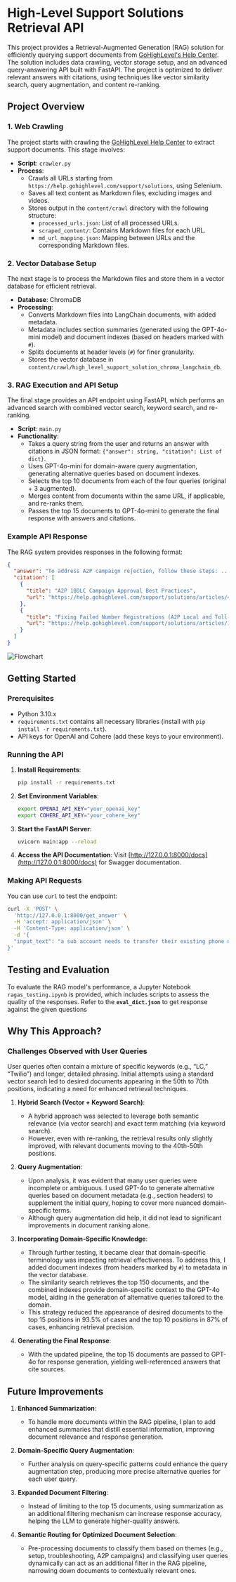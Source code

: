 # High-Level Support Solutions Retrieval API

This project provides a Retrieval-Augmented Generation (RAG) solution for efficiently querying support documents from [GoHighLevel's Help Center](https://help.gohighlevel.com/support/solutions). The solution includes data crawling, vector storage setup, and an advanced query-answering API built with FastAPI. The project is optimized to deliver relevant answers with citations, using techniques like vector similarity search, query augmentation, and content re-ranking.

## Project Overview

### 1. Web Crawling
The project starts with crawling the [GoHighLevel Help Center](https://help.gohighlevel.com/support/solutions) to extract support documents. This stage involves:

- **Script**: `crawler.py`
- **Process**:
  - Crawls all URLs starting from `https://help.gohighlevel.com/support/solutions`, using Selenium.
  - Saves all text content as Markdown files, excluding images and videos.
  - Stores output in the `content/crawl` directory with the following structure:
    - `processed_urls.json`: List of all processed URLs.
    - `scraped_content/`: Contains Markdown files for each URL.
    - `md_url_mapping.json`: Mapping between URLs and the corresponding Markdown files.

### 2. Vector Database Setup
The next stage is to process the Markdown files and store them in a vector database for efficient retrieval.

- **Database**: ChromaDB
- **Processing**:
  - Converts Markdown files into LangChain documents, with added metadata.
  - Metadata includes section summaries (generated using the GPT-4o-mini model) and document indexes (based on headers marked with `#`).
  - Splits documents at header levels (`#`) for finer granularity.
  - Stores the vector database in `content/crawl/high_level_support_solution_chroma_langchain_db`.

### 3. RAG Execution and API Setup
The final stage provides an API endpoint using FastAPI, which performs an advanced search with combined vector search, keyword search, and re-ranking.

- **Script**: `main.py`
- **Functionality**:
  - Takes a query string from the user and returns an answer with citations in JSON format: `{"answer": string, "citation": List of dict}`.
  - Uses GPT-4o-mini for domain-aware query augmentation, generating alternative queries based on document indexes.
  - Selects the top 10 documents from each of the four queries (original + 3 augmented).
  - Merges content from documents within the same URL, if applicable, and re-ranks them.
  - Passes the top 15 documents to GPT-4o-mini to generate the final response with answers and citations.

### Example API Response
The RAG system provides responses in the following format:

```json
{
  "answer": "To address A2P campaign rejection, follow these steps: ...",
  "citation": [
    {
      "title": "A2P 10DLC Campaign Approval Best Practices",
      "url": "https://help.gohighlevel.com/support/solutions/articles/48001229784"
    },
    {
      "title": "Fixing Failed Number Registrations (A2P Local and Toll-Free)",
      "url": "https://help.gohighlevel.com/support/solutions/articles/155000001454"
    }
  ]
}
```

![Flowchart](flowchart.svg)

## Getting Started

### Prerequisites
- Python 3.10.x
- `requirements.txt` contains all necessary libraries (install with `pip install -r requirements.txt`).
- API keys for OpenAI and Cohere (add these keys to your environment).

### Running the API

1. **Install Requirements**:
   ```bash
   pip install -r requirements.txt
   ```

2. **Set Environment Variables**:
   ```bash
   export OPENAI_API_KEY="your_openai_key"
   export COHERE_API_KEY="your_cohere_key"
   ```

3. **Start the FastAPI Server**:
   ```bash
   uvicorn main:app --reload
   ```

4. **Access the API Documentation**:
   Visit [http://127.0.0.1:8000/docs](http://127.0.0.1:8000/docs) for Swagger documentation.

### Making API Requests

You can use `curl` to test the endpoint:

```bash
curl -X 'POST' \
  'http://127.0.0.1:8000/get_answer' \
  -H 'accept: application/json' \
  -H 'Content-Type: application/json' \
  -d '{
  "input_text": "a sub account needs to transfer their existing phone number to their new high level account they created on their own"
}'
```

## Testing and Evaluation

To evaluate the RAG model's performance, a Jupyter Notebook `ragas_testing.ipynb` is provided, which includes scripts to assess the quality of the responses. Refer to the **`eval_dict.json`** to get response against the given questions



## Why This Approach?

### Challenges Observed with User Queries
User queries often contain a mixture of specific keywords (e.g., “LC,” “Twilio”) and longer, detailed phrasing. Initial attempts using a standard vector search led to desired documents appearing in the 50th to 70th positions, indicating a need for enhanced retrieval techniques.

1. **Hybrid Search (Vector + Keyword Search)**:
   - A hybrid approach was selected to leverage both semantic relevance (via vector search) and exact term matching (via keyword search).
   - However, even with re-ranking, the retrieval results only slightly improved, with relevant documents moving to the 40th-50th positions.

2. **Query Augmentation**:
   - Upon analysis, it was evident that many user queries were incomplete or ambiguous. I used GPT-4o to generate alternative queries based on document metadata (e.g., section headers) to supplement the initial query, hoping to cover more nuanced domain-specific terms.
   - Although query augmentation did help, it did not lead to significant improvements in document ranking alone.

3. **Incorporating Domain-Specific Knowledge**:
   - Through further testing, it became clear that domain-specific terminology was impacting retrieval effectiveness. To address this, I added document indexes (from headers marked by `#`) to metadata in the vector database.
   - The similarity search retrieves the top 150 documents, and the combined indexes provide domain-specific context to the GPT-4o model, aiding in the generation of alternative queries tailored to the domain.
   - This strategy reduced the appearance of desired documents to the top 15 positions in 93.5% of cases and the top 10 positions in 87% of cases, enhancing retrieval precision.

4. **Generating the Final Response**:
   - With the updated pipeline, the top 15 documents are passed to GPT-4o for response generation, yielding well-referenced answers that cite sources. 


## Future Improvements

1. **Enhanced Summarization**:
   - To handle more documents within the RAG pipeline, I plan to add enhanced summaries that distill essential information, improving document relevance and response generation.

2. **Domain-Specific Query Augmentation**:
   - Further analysis on query-specific patterns could enhance the query augmentation step, producing more precise alternative queries for each user query.

3. **Expanded Document Filtering**:
   - Instead of limiting to the top 15 documents, using summarization as an additional filtering mechanism can increase response accuracy, helping the LLM to generate higher-quality answers.

4. **Semantic Routing for Optimized Document Selection**:
   - Pre-processing documents to classify them based on themes (e.g., setup, troubleshooting, A2P campaigns) and classifying user queries dynamically can act as an additional filter in the RAG pipeline, narrowing down documents to contextually relevant ones.
